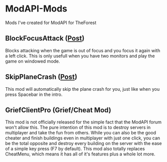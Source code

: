 # ModAPI-Mods
Mods I've created for ModAPI for TheForest

## BlockFocusAttack ([Post](http://www.modapi.cc/mods/index.php/Entry/16-/))
Blocks attacking when the game is out of focus and you focus it again with a left click.
This is only usefull when you have two monitors and play the game on windowed mode.

## SkipPlaneCrash ([Post](http://www.modapi.cc/mods/index.php/Entry/15-/))
This mod will automatically skip the plane crash for you, just like when you press Spacebar in the intro.

## GriefClientPro (Grief/Cheat Mod)
This mod is not officially released for the simple fact that the ModAPI forum won't allow this. The pure intention of this mod is to destroy servers in multiplayer and take the fun from others. While you can also be the good cheater and finish buildings even in multiplayer with just one click, you can be the total opposite and destroy every building on the server with the ease of a simple key press (F7 by default).
This mod also totally replaces CheatMenu, which means it has all of it's features plus a whole lot more.
